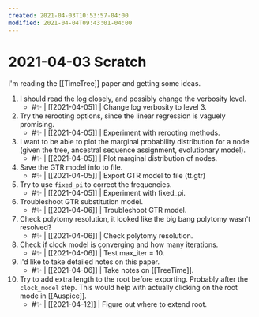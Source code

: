 ```yaml
---
created: 2021-04-03T10:53:57-04:00
modified: 2021-04-04T09:43:01-04:00
---
```


# 2021-04-03 Scratch

I'm reading the [[TimeTree]] paper and getting some ideas. 
1. I should read the log closely, and possibly change the verbosity level.
	- #✨ | [[2021-04-05]] | Change log verbosity to level 3.
1. Try the rerooting options, since the linear regression is vaguely promising.
	- #✨ | [[2021-04-05]] | Experiment with rerooting methods.
1. I want to be able to plot the marginal probability distribution for a node (given the tree, ancestral sequence assignment, evolutionary model).
	- #✨ | [[2021-04-05]] | Plot marginal distribution of nodes.
1. Save the GTR model info to file.
	- #✨ | [[2021-04-05]] | Export GTR model to file (tt.gtr)
1. Try to use ```fixed_pi``` to correct the frequencies.
	- #✨ | [[2021-04-05]] | Experiment with fixed_pi.	
1. Troubleshoot GTR substitution model.
	- #✨ | [[2021-04-06]] | Troubleshoot GTR model.
1. Check polytomy resolution, it looked like the big bang polytomy wasn't resolved?
	- #✨  | [[2021-04-06]] | Check polytomy resolution.
1. Check if clock model is converging and how many iterations.
	- #✨ | [[2021-04-06]] | Test max_iter = 10. 
1. I'd like to take detailed notes on this paper.
	- #✨ | [[2021-04-06]] | Take notes on [[TreeTime]].
1. Try to add extra length to the root before exporting. Probably after the ```clock_model``` step. This would help with actually clicking on the root mode in [[Auspice]].
	- #✨ | [[2021-04-12]] | Figure out where to extend root.
